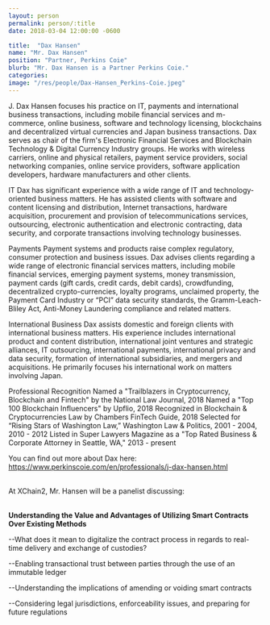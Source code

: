 ```yaml
---
layout: person
permalink: person/:title
date: 2018-03-04 12:00:00 -0600

title:  "Dax Hansen"
name: "Mr. Dax Hansen"
position: "Partner, Perkins Coie"
blurb: "Mr. Dax Hansen is a Partner Perkins Coie."
categories: 
image: "/res/people/Dax-Hansen_Perkins-Coie.jpeg"
---
```

J. Dax Hansen focuses his practice on IT, payments and international business transactions, including mobile financial services and m-commerce, online business, software and technology licensing, blockchains and decentralized virtual currencies and Japan business transactions. Dax serves as chair of the firm's Electronic Financial Services and Blockchain Technology & Digital Currency Industry groups. He works with wireless carriers, online and physical retailers, payment service providers, social networking companies, online service providers, software application developers, hardware manufacturers and other clients.

IT
Dax has significant experience with a wide range of IT and technology-oriented business matters. He has assisted clients with software and content licensing and distribution, Internet transactions, hardware acquisition, procurement and provision of telecommunications services, outsourcing, electronic authentication and electronic contracting, data security, and corporate transactions involving technology businesses.

Payments
Payment systems and products raise complex regulatory, consumer protection and business issues. Dax advises clients regarding a wide range of electronic financial services matters, including mobile financial services, emerging payment systems, money transmission, payment cards (gift cards, credit cards, debit cards), crowdfunding, decentralized crypto-currencies, loyalty programs, unclaimed property, the Payment Card Industry or “PCI” data security standards, the Gramm-Leach-Bliley Act, Anti-Money Laundering compliance and related matters.

International Business
Dax assists domestic and foreign clients with international business matters. His experience includes international product and content distribution, international joint ventures and strategic alliances, IT outsourcing, international payments, international privacy and data security, formation of international subsidiaries, and mergers and acquisitions. He primarily focuses his international work on matters involving Japan.

Professional Recognition
Named a "Trailblazers in Cryptocurrency, Blockchain and Fintech" by the National Law Journal, 2018
Named a "Top 100 Blockchain Influencers" by Upflio, 2018
Recognized in Blockchain & Cryptocurrencies Law by Chambers FinTech Guide, 2018
Selected for “Rising Stars of Washington Law,” Washington Law & Politics, 2001 - 2004, 2010 - 2012
Listed in Super Lawyers Magazine as a "Top Rated Business & Corporate Attorney in Seattle, WA," 2013 - present

You can find out more about Dax here:
https://www.perkinscoie.com/en/professionals/j-dax-hansen.html

<br>
At XChain2, Mr. Hansen will be a panelist discussing:
<br>
<br>
<p><b>Understanding the Value and Advantages of Utilizing Smart Contracts Over Existing Methods</b></p>

<p>--What does it mean to digitalize the contract process in regards to real-time delivery and exchange of custodies?</p>
<p>--Enabling transactional trust between parties through the use of an immutable ledger</p>
<p>--Understanding the implications of amending or voiding smart contracts</p> 
<p>--Considering legal jurisdictions, enforceability issues, and preparing for future regulations</p>
